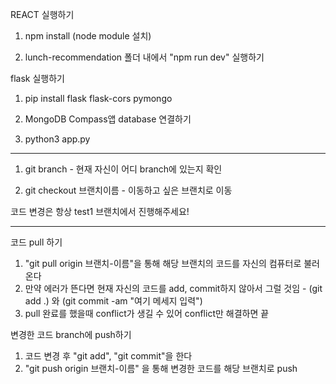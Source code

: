 REACT 실행하기

1. npm install (node module 설치)

2. lunch-recommendation 폴더 내에서 "npm run dev" 실행하기

   

flask 실행하기

1. pip install flask flask-cors pymongo

2. MongoDB Compass앱 database 연결하기

3. python3 app.py

**************************************************************
1. git branch - 현재 자신이 어디 branch에 있는지 확인
   
2. git checkout 브랜치이름 - 이동하고 싶은 브랜치로 이동

코드 변경은 항상 test1 브랜치에서 진행해주세요!
**************************************************************

코드 pull 하기
1. "git pull origin 브랜치-이름"을 통해 해당 브랜치의 코드를 자신의 컴퓨터로 불러온다
2. 만약 에러가 뜬다면 현재 자신의 코드를 add, commit하지 않아서 그럴 것임 - (git add .) 와  (git commit -am "여기 메세지 입력")
3. pull 완료를 했을때 conflict가 생길 수 있어 conflict만 해결하면 끝

변경한 코드 branch에 push하기
1. 코드 변경 후 "git add", "git commit"을 한다
2. "git push origin 브랜치-이름" 을 통해 변경한 코드를 해당 브랜치로 push
